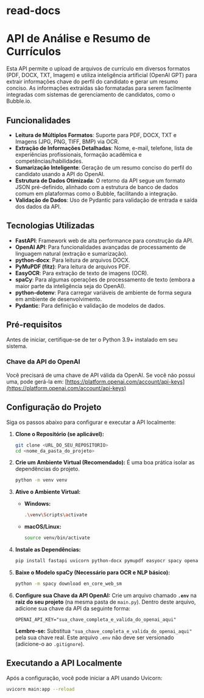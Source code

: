 # read-docs
# API de Análise e Resumo de Currículos

Esta API permite o upload de arquivos de currículo em diversos formatos (PDF, DOCX, TXT, Imagem) e utiliza inteligência artificial (OpenAI GPT) para extrair informações chave do perfil do candidato e gerar um resumo conciso. As informações extraídas são formatadas para serem facilmente integradas com sistemas de gerenciamento de candidatos, como o Bubble.io.

## Funcionalidades

* **Leitura de Múltiplos Formatos**: Suporte para PDF, DOCX, TXT e Imagens (JPG, PNG, TIFF, BMP) via OCR.
* **Extração de Informações Detalhadas**: Nome, e-mail, telefone, lista de experiências profissionais, formação acadêmica e competências/habilidades.
* **Sumarização Inteligente**: Geração de um resumo conciso do perfil do candidato usando a API do OpenAI.
* **Estrutura de Dados Otimizada**: O retorno da API segue um formato JSON pré-definido, alinhado com a estrutura de banco de dados comum em plataformas como o Bubble, facilitando a integração.
* **Validação de Dados**: Uso de Pydantic para validação de entrada e saída dos dados da API.

## Tecnologias Utilizadas

* **FastAPI**: Framework web de alta performance para construção da API.
* **OpenAI API**: Para funcionalidades avançadas de processamento de linguagem natural (extração e sumarização).
* **python-docx**: Para leitura de arquivos DOCX.
* **PyMuPDF (fitz)**: Para leitura de arquivos PDF.
* **EasyOCR**: Para extração de texto de imagens (OCR).
* **spaCy**: Para algumas operações de processamento de texto (embora a maior parte da inteligência seja do OpenAI).
* **python-dotenv**: Para carregar variáveis de ambiente de forma segura em ambiente de desenvolvimento.
* **Pydantic**: Para definição e validação de modelos de dados.

## Pré-requisitos

Antes de iniciar, certifique-se de ter o Python 3.9+ instalado em seu sistema.

### Chave da API do OpenAI

Você precisará de uma chave de API válida da OpenAI. Se você não possui uma, pode gerá-la em: [https://platform.openai.com/account/api-keys](https://platform.openai.com/account/api-keys)

## Configuração do Projeto

Siga os passos abaixo para configurar e executar a API localmente:

1.  **Clone o Repositório (se aplicável):**
    ```bash
    git clone <URL_DO_SEU_REPOSITORIO>
    cd <nome_da_pasta_do_projeto>
    ```

2.  **Crie um Ambiente Virtual (Recomendado):**
    É uma boa prática isolar as dependências do projeto.
    ```bash
    python -m venv venv
    ```

3.  **Ative o Ambiente Virtual:**
    * **Windows:**
        ```bash
        .\venv\Scripts\activate
        ```
    * **macOS/Linux:**
        ```bash
        source venv/bin/activate
        ```

4.  **Instale as Dependências:**
    ```bash
    pip install fastapi uvicorn python-docx pymupdf easyocr spacy openai python-dotenv
    ```

5.  **Baixe o Modelo spaCy (Necessário para OCR e NLP básico):**
    ```bash
    python -m spacy download en_core_web_sm
    ```

6.  **Configure sua Chave da API OpenAI:**
    Crie um arquivo chamado **`.env`** na **raiz do seu projeto** (na mesma pasta de `main.py`). Dentro deste arquivo, adicione sua chave da API da seguinte forma:

    ```
    OPENAI_API_KEY="sua_chave_completa_e_valida_do_openai_aqui"
    ```
    **Lembre-se:** Substitua `"sua_chave_completa_e_valida_do_openai_aqui"` pela sua chave real. Este arquivo `.env` não deve ser versionado (adicione-o ao `.gitignore`).

## Executando a API Localmente

Após a configuração, você pode iniciar a API usando Uvicorn:

```bash
uvicorn main:app --reload
